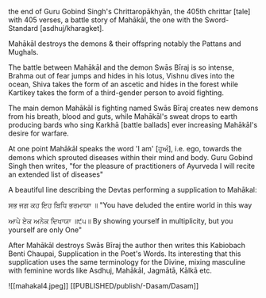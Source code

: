 the end of Guru Gobind Singh's Chrittaropākhyān, the 405th chrittar [tale] with 405 verses, a battle story of Mahākāl, the one with the Sword-Standard [asdhuj/kharagket]. 

Mahākāl destroys the demons & their offspring notably the Pattans and Mughals.

The battle between Mahākāl and the demon Swās Bīraj is so intense, Brahma out of fear jumps and hides in his lotus, Vishnu dives into the ocean, Shiva takes the form of an ascetic and hides in the forest while Kartikey takes the form of a third-gender person to avoid fighting.

The main demon Mahākāl is fighting named Swās Bīraj creates new demons from his breath, blood and guts, while Mahākāl's sweat drops to earth producing bards who sing Karkhā [battle ballads] ever increasing Mahākāl's desire for warfare. 

At one point Mahākāl speaks the word 'I am' [ਹੁਅੰ], i.e. ego, towards the demons which sprouted diseases within their mind and body. Guru Gobind Singh then writes, "for the pleasure of practitioners of Ayurveda I will recite an extended list of diseases"

A beautiful line describing the Devtas performing a supplication to Mahākal: 

ਸਭ ਜਗ ਕਹ ਇਹ ਬਿਧਿ ਭਰਮਾਯਾ ॥ 
"You have deluded the entire world in this way 

ਆਪੇ ਏਕ ਅਨੇਕ ਦਿਖਾਯਾ ॥੯੫॥ 
By showing yourself in multiplicity, but you yourself are only One"

After Mahākāl destroys Swās Bīraj the author then writes this Kabiobach Benti Chaupai, Supplication in the Poet's Words. Its interesting that this supplication uses the same terminology for the Divine, mixing masculine with feminine words like Asdhuj, Mahākāl, Jagmātā, Kālkā etc. 

![[mahakal4.jpeg]]
[[PUBLISHED/publish/-Dasam/Dasam]]
